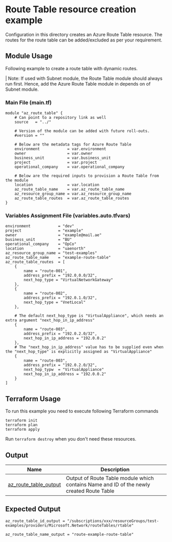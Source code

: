 <!-- BEGIN_TF_DOCS -->
# Route Table resource creation example

Configuration in this directory creates an Azure Route Table resource. The routes for the route table can be added/excluded as per your requirement.

## Module Usage

Following example to create a route table with dynamic routes.

| Note: If used with Subnet module, the Route Table module should always run first. Hence, add the Azure Route Table module in depends on of Subnet module. 

### Main File (main.tf)
```hcl
module "az_route_table" {
    # Can point to a repository link as well 
    source   = "../"

    # Version of the module can be added with future roll-outs.
    #version = "" 

    # Below are the metadata tags for Azure Route Table
    environment            = var.environment
    owner                  = var.owner
    business_unit          = var.business_unit
    project                = var.project
    operational_company    = var.operational_company

    # Below are the required inputs to provision a Route Table from the module
    location               = var.location
    az_route_table_name    = var.az_route_table_name
    az_resource_group_name = var.az_resource_group_name
    az_route_table_routes  = var.az_route_table_routes
}
```

### Variables Assignment File (variables.auto.tfvars)
```hcl
environment            = "dev"
project                = "example"
owner                  = "example@mail.ae"
business_unit          = "BU"
operational_company    = "OpCo"
location               = "uaenorth"
az_resource_group_name = "test-examples"
az_route_table_name    = "example-route-table"
az_route_table_routes  = [
    {
        name = "route-001",
        address_prefix = "192.0.0.0/32",
        next_hop_type = "VirtualNetworkGateway"
    },
    {
        name = "route-002",
        address_prefix = "192.0.1.0/32",
        next_hop_type = "VnetLocal"
    },

    # The default next_hop_type is "VirtualAppliance", which needs an extra argument "next_hop_in_ip_address"
    {
        name = "route-003",
        address_prefix = "192.0.2.0/32",
        next_hop_in_ip_address = "192.0.0.2"
    },
    # The "next_hop_in_ip_address" value has to be supplied even when the "next_hop_type" is explicitly assigned as "VirtualAppliance"
    {
        name = "route-003",
        address_prefix = "192.0.2.0/32",
        next_hop_typw  = "VirtualAppliance"
        next_hop_in_ip_address = "192.0.0.2"
    }
]
```

## Terraform Usage

To run this example you need to execute following Terraform commands

```hcl
terraform init
terraform plan
terraform apply
```

Run `terraform destroy` when you don't need these resources.


## Output

| Name | Description |
|------|-------------|
| <a name="output_az_route_table_output"></a> [az\_route\_table\_output](#output\_az\_route\_table\_output) | Output of Route Table module which contains Name and ID of the newly created Route Table |

## Expected Output
```
az_route_table_id_output = "/subscriptions/xxx/resourceGroups/test-examples/providers/Microsoft.Network/routeTables/rtable"

az_route_table_name_output = "route-example-route-table"
```
<!-- END_TF_DOCS -->
